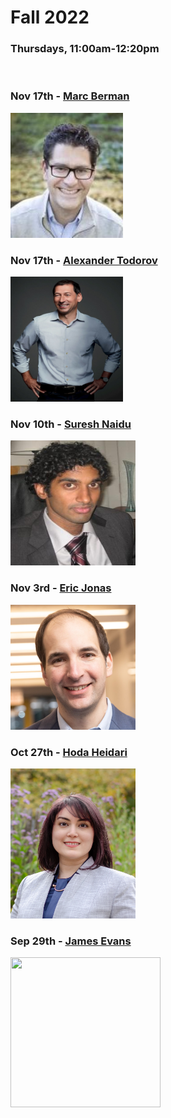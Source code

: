 # Fall 2022
### Thursdays, 11:00am-12:20pm

<br>

### Nov 17th - [Marc Berman](https://github.com/uchicago-computation-workshop/Fall2022/tree/main/01_12_Berman)
<div><img src="https://github.com/uchicago-computation-workshop/Fall2022/blob/main/01_12_Berman/Berman_v20%20copy.jpeg" width="180" height="200"></div>



### Nov 17th - [Alexander Todorov](https://github.com/uchicago-computation-workshop/Fall2022/tree/main/11_17_%20Todorov)
<div><img src="https://github.com/uchicago-computation-workshop/Fall2022/blob/main/11_17_%20Todorov/alexander-todorov.jpg" width="180" height="200"></div>

### Nov 10th - [Suresh Naidu](https://github.com/uchicago-computation-workshop/Fall2022/tree/main/11_10_%20Suresh)
<div><img src="https://github.com/uchicago-computation-workshop/Fall2022/blob/main/11_10_%20Suresh/Suresh%20Naidu.jpg" width="200" height="200"></div>

### Nov 3rd - [Eric Jonas](https://github.com/uchicago-computation-workshop/Fall2022/tree/main/11_03_Jonas)
<div><img src="jonas.jpeg" width="200" height="200"></div>

### Oct 27th - [Hoda Heidari](https://github.com/uchicago-computation-workshop/Fall2022/tree/add-new-speaker-file/10-27_hoda)

<div><img src="HodaHeidari.jpg" width="200" height="240"></div>

### Sep 29th - [James Evans](https://github.com/uchicago-computation-workshop/Fall2022/tree/add-new-speaker-file/09-29_Evans)

<div><img src="https://macss.uchicago.edu/sites/macss.uchicago.edu/files/styles/columnwidth-wider/public/uploads/images/JamesEvans_0.jpg?itok=wYsSKKDu" width="240" height="240"></div>

















